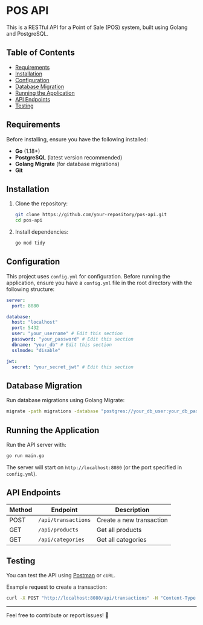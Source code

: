 # POS API

This is a RESTful API for a Point of Sale (POS) system, built using Golang and PostgreSQL.

## Table of Contents
- [Requirements](#requirements)
- [Installation](#installation)
- [Configuration](#configuration)
- [Database Migration](#database-migration)
- [Running the Application](#running-the-application)
- [API Endpoints](#api-endpoints)
- [Testing](#testing)

## Requirements
Before installing, ensure you have the following installed:
- **Go** (1.18+)
- **PostgreSQL** (latest version recommended)
- **Golang Migrate** (for database migrations)
- **Git**

## Installation
1. Clone the repository:
   ```sh
   git clone https://github.com/your-repository/pos-api.git
   cd pos-api
   ```
2. Install dependencies:
   ```sh
   go mod tidy
   ```

## Configuration
This project uses `config.yml` for configuration. Before running the application, ensure you have a `config.yml` file in the root directory with the following structure:

```yaml
server:
  port: 8080

database:
  host: "localhost"
  port: 5432
  user: "your_username" # Edit this section
  password: "your_password" # Edit this section
  dbname: "your_db" # Edit this section
  sslmode: "disable"

jwt:
  secret: "your_secret_jwt" # Edit this section
```

## Database Migration
Run database migrations using Golang Migrate:
```sh
migrate -path migrations -database "postgres://your_db_user:your_db_password@localhost:5432/your_db_name?sslmode=disable" -verbose up
```

## Running the Application
Run the API server with:
```sh
go run main.go
```
The server will start on `http://localhost:8080` (or the port specified in `config.yml`).

## API Endpoints
| Method | Endpoint            | Description               |
|--------|--------------------|---------------------------|
| POST   | `/api/transactions` | Create a new transaction |
| GET    | `/api/products`     | Get all products         |
| GET    | `/api/categories`   | Get all categories       |

## Testing
You can test the API using [Postman](https://www.postman.com/) or `cURL`.

Example request to create a transaction:
```sh
curl -X POST "http://localhost:8080/api/transactions" -H "Content-Type: application/json" -d '{"user_id": 1, "payment_method": "cash", "products": [{"product_id": 2, "quantity": 3}]}'
```

---
Feel free to contribute or report issues! 🚀

